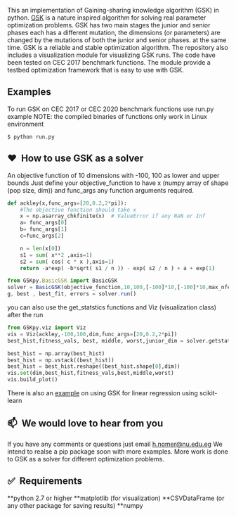 

This an implementation of Gaining-sharing knowledge algorithm (GSK) in python. [GSK](https://link.springer.com/article/10.1007/s13042-019-01053-x) is a nature inspired algorithm for solving real parameter optimization problems.
GSK has two main stages the junior and senior phases each has a different mutation, the dimensions (or parameters) are changed by the mutations of both the junior and senior phases.
at the same time. GSK is a  reliable and stable optimization algorithm. The repository also includes a visualization module for visualizing GSK runs.
The code have been tested on CEC 2017 benchmark functions.
The module provide a testbed optimization framework that is easy to use with GSK.


## Examples

To run GSK on CEC 2017 or CEC 2020 benchmark functions use run.py example
NOTE: the compiled binaries of functions only work in Linux environment
```
$ python run.py
```



## ❤️&nbsp; How to use GSK as a solver
An objective function of 10 dimensions with -100, 100 as lower and upper bounds
Just define your objective_function to have x (numpy array of shape (pop size, dim)) and func_args any function arguments required.
```python
def ackley(x,func_args=[20,0.2,2*pi]):
    #The objective function should take x
    x = np.asarray_chkfinite(x)  # ValueError if any NaN or Inf
    a= func_args[0]
    b= func_args[1]
    c=func_args[2]

    n = len(x[0])
    s1 = sum( x**2 ,axis=1)
    s2 = sum( cos( c * x ),axis=1)
    return -a*exp( -b*sqrt( s1 / n )) - exp( s2 / n ) + a + exp(1)
```
```js
from GSKpy.BasicGSK import BasicGSK
solver = BasicGSK(objective_function,10,100,[-100]*10,[-100]*10,max_nfes=100000)
g, best , best_fit, errors = solver.run()
```
you can also use the get_statstics functions and Viz (visualization class) after the run

```python
from GSKpy.viz import Viz
vis = Viz(ackley,-100,100,dim,func_args=[20,0.2,2*pi])
best_hist,fitness_vals, best, middle, worst,junior_dim = solver.getstatistics()

best_hist = np.array(best_hist)
best_hist = np.vstack((best_hist))
best_hist = best_hist.reshape((best_hist.shape[0],dim))
vis.set(dim,best_hist,fitness_vals,best,middle,worst)
vis.build_plot()
```
There is also an [example](https://github.com/ha2emnomer/GSKPy/blob/master/linear_reg.py) on using GSK for linear regression using scikit-learn

## 📫&nbsp; We would love to hear from you
If you have any comments or questions just email  h.nomer@nu.edu.eg
We intend to realse a pip package soon with more examples. More work is done to GSK as a solver for different optimization problems.



## ✅&nbsp; Requirements

**python 2.7 or higher
**matplotlib (for visualization)
**CSVDataFrame (or any other package for saving results)
**numpy 
